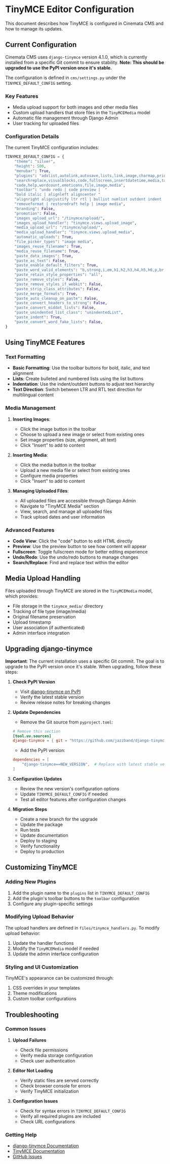 # TinyMCE Editor Configuration

This document describes how TinyMCE is configured in Cinemata CMS and how to manage its updates.

## Current Configuration

Cinemata CMS uses `django-tinymce` version 4.1.0, which is currently installed from a specific Git commit to ensure stability. **Note: This should be upgraded to use the PyPI version once it's stable.**

The configuration is defined in `cms/settings.py` under the `TINYMCE_DEFAULT_CONFIG` setting.

### Key Features

- Media upload support for both images and other media files
- Custom upload handlers that store files in the `TinyMCEMedia` model
- Automatic file management through Django Admin
- User tracking for uploaded files

### Configuration Details

The current TinyMCE configuration includes:

```python
TINYMCE_DEFAULT_CONFIG = {
    "theme": "silver",
    "height": 500,
    "menubar": True,
    "plugins": "advlist,autolink,autosave,lists,link,image,charmap,print,preview,anchor,"
    "searchreplace,visualblocks,code,fullscreen,insertdatetime,media,table,paste,directionality,"
    "code,help,wordcount,emoticons,file,image,media",
    "toolbar": "undo redo | code preview |  "
    "bold italic | alignleft aligncenter "
    "alignright alignjustify ltr rtl | bullist numlist outdent indent | "
    "removeformat | restoredraft help | image media",
    "branding": False,
    "promotion": False,
    "images_upload_url": "/tinymce/upload/",
    "images_upload_handler": "tinymce.views.upload_image",
    "media_upload_url": "/tinymce/upload/",
    "media_upload_handler": "tinymce.views.upload_media",
    "automatic_uploads": True,
    "file_picker_types": "image media",
    "images_reuse_filename": True,
    "media_reuse_filename": True,
    "paste_data_images": True,
    "paste_as_text": False,
    "paste_enable_default_filters": True,
    "paste_word_valid_elements": "b,strong,i,em,h1,h2,h3,h4,h5,h6,p,br,a,ul,ol,li",
    "paste_retain_style_properties": "all",
    "paste_remove_styles": False,
    "paste_remove_styles_if_webkit": False,
    "paste_strip_class_attributes": False,
    "paste_merge_formats": True,
    "paste_auto_cleanup_on_paste": False,
    "paste_convert_headers_to_strong": False,
    "paste_convert_middot_lists": False,
    "paste_unindented_list_class": "unindentedList",
    "paste_indent": True,
    "paste_convert_word_fake_lists": False,
}
```

## Using TinyMCE Features

### Text Formatting
- **Basic Formatting**: Use the toolbar buttons for bold, italic, and text alignment
- **Lists**: Create bulleted and numbered lists using the list buttons
- **Indentation**: Use the indent/outdent buttons to adjust text hierarchy
- **Text Direction**: Switch between LTR and RTL text direction for multilingual content

### Media Management
1. **Inserting Images**:
   - Click the image button in the toolbar
   - Choose to upload a new image or select from existing ones
   - Set image properties (size, alignment, alt text)
   - Click "Insert" to add to content

2. **Inserting Media**:
   - Click the media button in the toolbar
   - Upload a new media file or select from existing ones
   - Configure media properties
   - Click "Insert" to add to content

3. **Managing Uploaded Files**:
   - All uploaded files are accessible through Django Admin
   - Navigate to "TinyMCE Media" section
   - View, search, and manage all uploaded files
   - Track upload dates and user information

### Advanced Features
- **Code View**: Click the "code" button to edit HTML directly
- **Preview**: Use the preview button to see how content will appear
- **Fullscreen**: Toggle fullscreen mode for better editing experience
- **Undo/Redo**: Use the undo/redo buttons to manage changes
- **Search/Replace**: Find and replace text within the editor

## Media Upload Handling

Files uploaded through TinyMCE are stored in the `TinyMCEMedia` model, which provides:

- File storage in the `tinymce_media/` directory
- Tracking of file type (image/media)
- Original filename preservation
- Upload timestamp
- User association (if authenticated)
- Admin interface integration

## Upgrading django-tinymce

**Important**: The current installation uses a specific Git commit. The goal is to upgrade to the PyPI version once it's stable. When upgrading, follow these steps:

1. **Check PyPI Version**
   - Visit [django-tinymce on PyPI](https://pypi.org/project/django-tinymce/)
   - Verify the latest stable version
   - Review release notes for breaking changes

2. **Update Dependencies**
   - Remove the Git source from `pyproject.toml`:
   ```toml
   # Remove this section
   [tool.uv.sources]
   django-tinymce = { git = "https://github.com/jazzband/django-tinymce.git", rev = "685236d36af37afbb8e069099879b3489bbe8216" }
   ```
   - Add the PyPI version:
   ```toml
   dependencies = [
       "django-tinymce==NEW_VERSION",  # Replace with latest stable version
   ]
   ```

3. **Configuration Updates**
   - Review the new version's configuration options
   - Update `TINYMCE_DEFAULT_CONFIG` if needed
   - Test all editor features after configuration changes

4. **Migration Steps**
   - Create a new branch for the upgrade
   - Update the package
   - Run tests
   - Update documentation
   - Deploy to staging
   - Verify functionality
   - Deploy to production

## Customizing TinyMCE

### Adding New Plugins

1. Add the plugin name to the `plugins` list in `TINYMCE_DEFAULT_CONFIG`
2. Add the plugin's toolbar buttons to the `toolbar` configuration
3. Configure any plugin-specific settings

### Modifying Upload Behavior

The upload handlers are defined in `files/tinymce_handlers.py`. To modify upload behavior:

1. Update the handler functions
2. Modify the `TinyMCEMedia` model if needed
3. Update the admin interface configuration

### Styling and UI Customization

TinyMCE's appearance can be customized through:

1. CSS overrides in your templates
2. Theme modifications
3. Custom toolbar configurations

## Troubleshooting

### Common Issues

1. **Upload Failures**
   - Check file permissions
   - Verify media storage configuration
   - Check user authentication

2. **Editor Not Loading**
   - Verify static files are served correctly
   - Check browser console for errors
   - Verify TinyMCE initialization

3. **Configuration Issues**
   - Check for syntax errors in `TINYMCE_DEFAULT_CONFIG`
   - Verify all required plugins are included
   - Check URL configurations

### Getting Help

- [django-tinymce Documentation](https://django-tinymce.readthedocs.io/)
- [TinyMCE Documentation](https://www.tiny.cloud/docs/)
- [GitHub Issues](https://github.com/jazzband/django-tinymce/issues) 